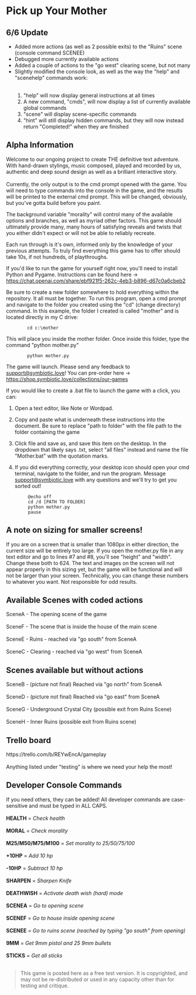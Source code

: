 <h1>Pick up Your Mother</h1>
<h2>6/6 Update</h2>
<ul>
            <li>Added more actions (as well as 2 possible exits) to the "Ruins" scene (console command SCENEE)</li>
            <li>Debugged more currently available actions</li>
            <li>Added a couple of actions to the "go west" clearing scene, but not many</li>
            <li>Slightly modified the console look, as well as the way the "help" and "scenehelp" commands work:</li>
            <div>&nbsp</div>
            <ol>
                        <li>"help" will now display general instructions at all times</li>
                        <li>A new command, "cmds", will now display a list of currently available global commands</li>
                        <li>"scene" will display scene-specific commands</li>
                        <li>"hint" will still display hidden commands, but they will now instead return "Completed!" when they are finished</li>
            </ol>
</ul>
<h2>Alpha Information</h2>
Welcome to our ongoing project to create THE definitive text adventure. With hand-drawn stylings, music composed, played and recorded by us, authentic and deep sound design as well as a brilliant interactive story.
<div>&nbsp</div>
Currently, the only output is to the cmd prompt opened with the game. You will need to type commands into the console in the game, and the results will be printed to the external cmd prompt. This will be changed, obviously, but you've gotta build before you paint.

The background variable "morality" will control many of the available options and branches, as well as myriad other factors. This game should ultimately provide many, many hours of satisfying reveals and twists that you either didn't expect or will not be able to reliably recreate.

Each run through is it's own, informed only by the knowledge of your previous attempts. To truly find everything this game has to offer should take 10s, if not hundreds, of playthroughs.

If you'd like to run the game for yourself right now, you'll need to install Python and Pygame. Instructions can be found here -> https://chat.openai.com/share/ebf921f5-262c-4eb3-b896-d67c0a6cbeb2

Be sure to create a new folder somewhere to hold everything within the repository. It all must be together. To run this program, open a cmd prompt and navigate to the folder you created using the "cd" (change directory) command. In this example, the folder I created is called "mother" and is located directly in my C drive:

            cd c:\mother

This will place you inside the mother folder. Once inside this folder, type the command "python mother.py"

            python mother.py

The game will launch. Please send any feedback to support@symbiotic.love! You can pre-order here -> https://shop.symbiotic.love/collections/our-games

If you would like to create a .bat file to launch the game with a click, you can:

1. Open a text editor, like Note or Wordpad.
2. Copy and paste what is underneath these instructions into the document. Be sure to replace "path to folder" with the file path to the folder containing the game 
3. Click file and save as, and save this item on the desktop. In the dropdown that likely says .txt, select "all files" instead and name the file "Mother.bat" with the quotation marks.
4. If you did everything correctly, your desktop icon should open your cmd terminal, navigate to the folder, and run the program. Message support@symbiotic.love with any questions and we'll try to get you sorted out!

            @echo off
            cd /d [PATH TO FOLDER]
            python mother.py
            pause
<h2>A note on sizing for smaller screens!</h2>
If you are on a screen that is smaller than 1080px in either direction, the current size will be entirely too large. If you open the mother.py file in any text editor and go to lines #7 and #8, you'll see "height" and "width". Change these both to 624. The text and images on the screen will not appear properly in this sizing yet, but the game will be functional and will not be larger than your screen. Technically, you can change these numbers to whatever you want. Not responsible for odd results.

<h2>Available Scenes with coded actions</h2>
SceneA - The opening scene of the game
<div>&nbsp</div>
SceneF - The scene that is inside the house of the main scene
<div>&nbsp</div>
SceneE - Ruins - reached via "go south" from SceneA
<div>&nbsp</div>
SceneC - Clearing - reached via "go west" from SceneA
<h2>Scenes available but without actions</h2>
SceneB - (picture not final) Reached via "go north" from SceneA
<div>&nbsp</div>
SceneD - (picture not final) Reached via "go east" from SceneA
<div>&nbsp</div>
SceneG - Underground Crystal City (possible exit from Ruins Scene)
<div>&nbsp</div>
SceneH - Inner Ruins (possible exit from Ruins scene)
<h2>Trello board</h2>
https://trello.com/b/REYwEncA/gameplay
<div>&nbsp</div>
Anything listed under "testing" is where we need your help the most!
<h2>Developer Console Commands</h2>
If you need others, they can be added! All developer commands are case-sensitive and must be typed in ALL CAPS.
<div>&nbsp</div>
<strong>HEALTH</strong> = <em>Check health</em>
<div>&nbsp</div>
<strong>MORAL</strong> = <em>Check morality</em>
<div>&nbsp</div>
<strong>M25/M50/M75/M100</strong> = <em>Set morality to 25/50/75/100</em>
<div>&nbsp</div>
<strong>+10HP</strong> = <em>Add 10 hp</em>
<div>&nbsp</div>
<strong>-10HP</strong> = <em>Subtract 10 hp</em>
<div>&nbsp</div>
<strong>SHARPEN</strong> = <em>Sharpen Knife</em>
<div>&nbsp</div>
<strong>DEATHWISH</strong> = <em>Activate death wish (hard) mode</em>
<div>&nbsp</div>
<strong>SCENEA</strong> = <em>Go to opening scene</em>
<div>&nbsp</div>
<strong>SCENEF</strong> = <em>Go to house inside opening scene</em>
<div>&nbsp</div>
<strong>SCENEE</strong> = <em>Go to ruins scene (reached by typing "go south" from opening)</em>
<div>&nbsp</div>
<strong>9MM</strong> = <em>Get 9mm pistol and 25 9mm bullets</em>
<div>&nbsp</div>
<strong>STICKS</strong> = <em>Get all sticks</em>
<div>&nbsp</div>
<blockquote>This game is posted here as a free test version. It is copyrighted, and may not be re-distributed or used in any capacity other than for testing and critique.</blockquote>
